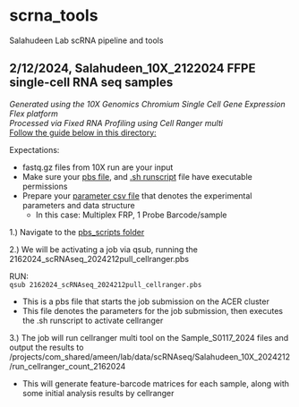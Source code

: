 # scrna_tools
Salahudeen Lab scRNA pipeline and tools  


    
## **2/12/2024, Salahudeen_10X_2122024 FFPE single-cell RNA seq samples**  
_Generated using the 10X Genomics Chromium Single Cell Gene Expression Flex platform  
Processed via Fixed RNA Profiling using Cell Ranger multi_  
[Follow the guide below in this directory:](https://github.com/saluic/scrna_tools/tree/main/Salahudeen_10X_2122024/cellranger)

Expectations:
- fastq.gz files from 10X run are your input
- Make sure your [pbs file](https://github.com/saluic/scrna_tools/blob/main/Salahudeen_10X_2122024/cellranger/pbs_scripts/2162024_scRNAseq_2024212pull_cellranger.pbs), and [.sh runscript](https://github.com/saluic/scrna_tools/blob/main/Salahudeen_10X_2122024/cellranger/runscripts/cellranger_multi_2162024_10XscRNA.sh) file have executable permissions
- Prepare your [parameter csv file](https://github.com/saluic/scrna_tools/blob/main/Salahudeen_10X_2122024/cellranger/2162024_cellranger_multi_params.csv) that denotes the experimental parameters and data structure
    - In this case: Multiplex FRP, 1 Probe Barcode/sample

1.) Navigate to the [pbs_scripts folder](https://github.com/saluic/scrna_tools/tree/main/Salahudeen_10X_2122024/cellranger/pbs_scripts)

2.) We will be activating a job via qsub, running the 2162024_scRNAseq_2024212pull_cellranger.pbs  
  

RUN:  
```qsub 2162024_scRNAseq_2024212pull_cellranger.pbs```  
- This is a pbs file that starts the job submission on the ACER cluster  
- This file denotes the parameters for the job submission, then executes the .sh runscript to activate cellranger  

  
3.) The job will run cellranger multi tool on the Sample_S0117_2024 files and output the results to /projects/com_shared/ameen/lab/data/scRNAseq/Salahudeen_10X_2024212/run_cellranger_count_2162024  
- This will generate feature-barcode matrices for each sample, along with some initial analysis results by cellranger
